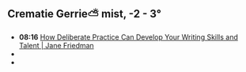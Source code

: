 ## Crematie Gerrie⛅ mist, -2  - 3°
- **08:16** [How Deliberate Practice Can Develop Your Writing Skills and Talent | Jane Friedman](https://janefriedman.com/how-deliberate-practice-can-develop-your-writing-skills-and-talent/)
-
-